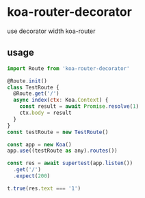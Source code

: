 # koa-router-decorator
use decorator width koa-router

## usage
```js
import Route from 'koa-router-decorator'

@Route.init()
class TestRoute {
  @Route.get('/')
  async index(ctx: Koa.Context) {
    const result = await Promise.resolve(1)
    ctx.body = result
  }
}
const testRoute = new TestRoute()

const app = new Koa()
app.use((testRoute as any).routes())

const res = await supertest(app.listen())
  .get('/')
  .expect(200)

t.true(res.text === '1')

```
